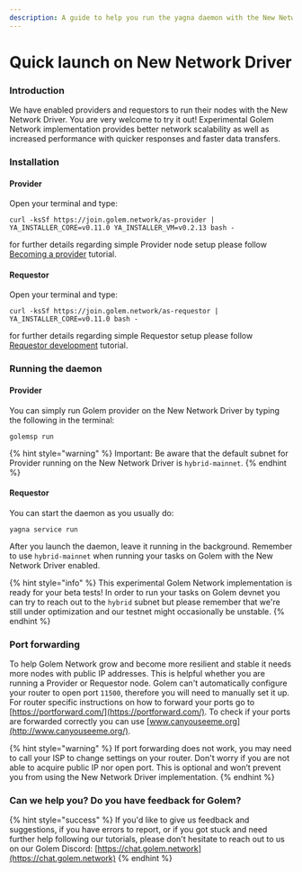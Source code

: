 ```yaml
---
description: A guide to help you run the yagna daemon with the New Network Driver enabled.
---
```


# Quick launch on New Network Driver

### Introduction

We have enabled providers and requestors to run their nodes with the New Network Driver.
You are very welcome to try it out!
Experimental Golem Network implementation provides better network scalability as well as increased performance with quicker responses and faster data transfers.

### Installation

#### Provider
Open your terminal and type:

```
curl -ksSf https://join.golem.network/as-provider | YA_INSTALLER_CORE=v0.11.0 YA_INSTALLER_VM=v0.2.13 bash -
```

for further details regarding simple Provider node setup please follow [Becoming a provider](https://handbook.golem.network/provider-tutorials/provider-tutorial#initial-setup) tutorial.

#### Requestor
Open your terminal and type:

```
curl -ksSf https://join.golem.network/as-requestor | YA_INSTALLER_CORE=v0.11.0 bash -
```

for further details regarding simple Requestor setup please follow [Requestor development](https://handbook.golem.network/requestor-tutorials/flash-tutorial-of-requestor-development#confirm-the-installed-daemons-version) tutorial.

### Running the daemon

#### Provider

You can simply run Golem provider on the New Network Driver by typing the following in the terminal:
```
golemsp run
```

{% hint style="warning" %}
Important: Be aware that the default subnet for Provider running on the New Network Driver is `hybrid-mainnet`.
{% endhint %}

#### Requestor

You can start the daemon as you usually do:
```
yagna service run
```
After you launch the daemon, leave it running in the background. Remember to use `hybrid-mainnet` when running your tasks on Golem with the New Network Driver enabled.

{% hint style="info" %}
This experimental Golem Network implementation is ready for your beta tests!
In order to run your tasks on Golem devnet you can try to reach out to the `hybrid` subnet but please remember that we're still under optimization and our testnet might occasionally be unstable.
{% endhint %}

### Port forwarding

To help Golem Network grow and become more resilient and stable it needs more nodes with public IP addresses. This is helpful whether you are running a Provider or Requestor node.
Golem can't automatically configure your router to open port `11500`, therefore you will need to manually set it up.
For router specific instructions on how to forward your ports go to [https://portforward.com/](https://portforward.com/).
To check if your ports are forwarded correctly you can use [www.canyouseeme.org](http://www.canyouseeme.org/).

{% hint style="warning" %}
If port forwarding does not work, you may need to call your ISP to change settings on your router.
Don't worry if you are not able to acquire public IP nor open port. This is optional and won’t prevent you from using the New Network Driver implementation.
{% endhint %}

### Can we help you? Do you have feedback for Golem?

{% hint style="success" %}
If you'd like to give us feedback and suggestions, if you have errors to report, or if you got stuck and need further help following our tutorials, please don't hesitate to reach out to us on our Golem Discord: [https://chat.golem.network](https://chat.golem.network)
{% endhint %}
